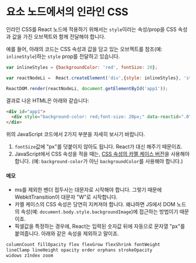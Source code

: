 # 요소 노드에서의 인라인 CSS

인라인 CSS를 React 노드에 적용하기 위해서는 `style`이라는 속성/prop을 CSS 속성과 값을 가진 오브젝트와 함께 전달해야 합니다.

예를 들어, 아래의 코드는 CSS 속성과 값을 담고 있는 오브젝트를 참조(예: `inlineStyle`)하는 `style` prop를 전달하고 있습니다. 

```js
var inlineStyles = {backgroundColor: 'red', fontSize: 20};

var reactNodeLi =  React.createElement('div',{style: inlineStyles}, 'styled')

ReactDOM.render(reactNodeLi, document.getElementById('app1'));
```

결과로 나온 HTML은 아래와 같습니다:

```html
<div id="app1">
  <div style="background-color: red;font-size: 20px;" data-reactid=".0">styled</div>
</div>
```

위의 JavaScript 코드에서 2가지 부분을 자세히 보시기 바랍니다.

1. `fontSize`값에 "px"를 덧붙이지 않아도 됩니다. React가 대신 해주기 때문이죠.
2. JavaScript에서 CSS 속성을 적을 때는, [CSS 속성의 카멜 케이스 버전](https://www.w3.org/TR/DOM-Level-2-Style/css.html#CSS-ElementCSSInlineStyle)을 사용해야 합니다. (예: `background-color`가 아닌 `backgroundColor`를 사용해야 합니다.)


#### 메모

* ms를 제외한 벤더 접두사는 대문자로 시작해야 합니다. 그렇기 때문에  WebkitTransition이 대문자 "W"로 시작합니다.
* 카멜 케이스의 CSS 속성은 당연히 지켜져야 합니다. 왜냐하면 JS에서 DOM 노드의 속성(예: `document.body.style.backgroundImage`)에 접근하는 방법이기 때문이죠.
* 픽셀값을 특정하는 경우에, React는 입력된 숫자값 뒤에 자동으로 문자열 "px"를 붙여줍니다. 아래와 같은 속성을 제외하고 말이죠.

```html
columnCount fillOpacity flex flexGrow flexShrink fontWeight 
lineClamp lineHeight opacity order orphans strokeOpacity 
widows zIndex zoom
```

